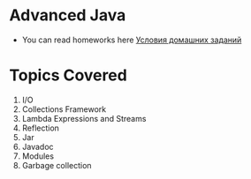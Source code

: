 # Advanced Java
- You can read homeworks here [Условия домашних заданий](Homeworks.pdf)

# Topics Covered
1. I/O
2. Collections Framework
3. Lambda Expressions and Streams
4. Reflection
5. Jar
6. Javadoc
7. Modules
8. Garbage collection
